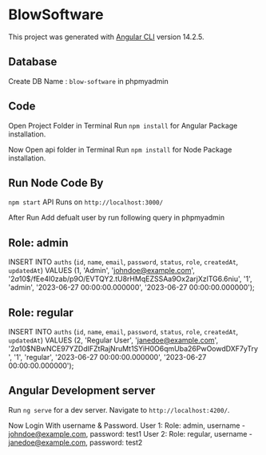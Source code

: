 # BlowSoftware

This project was generated with [Angular CLI](https://github.com/angular/angular-cli) version 14.2.5.

## Database
Create DB Name : `blow-software` in phpmyadmin

## Code
Open Project Folder in Terminal
Run `npm install` for Angular Package installation.

Now Open api folder in Terminal
Run `npm install` for Node Package installation.

## Run Node Code By
`npm start` API Runs on `http://localhost:3000/`

After Run Add defualt user by run following query in phpmyadmin

## Role: admin
INSERT INTO `auths` (`id`, `name`, `email`, `password`, `status`, `role`, `createdAt`, `updatedAt`) VALUES (1, 'Admin', 'johndoe@example.com', '$2a$10$/fEe4I0zab/p9O/EVTQY2.tU8rHMqEZSSAa9Ox2arjXzlTG6.6niu', '1', 'admin', '2023-06-27 00:00:00.000000', '2023-06-27 00:00:00.000000');
## Role: regular
INSERT INTO `auths` (`id`, `name`, `email`, `password`, `status`, `role`, `createdAt`, `updatedAt`) VALUES (2, 'Regular User', 'janedoe@example.com', '$2a$10$NBwNCE97YZDdIFZtRajNruMt1SYiH0O6qmUba26PwOowdDXF7yTry', '1', 'regular', '2023-06-27 00:00:00.000000', '2023-06-27 00:00:00.000000');

## Angular Development server
Run `ng serve` for a dev server. Navigate to `http://localhost:4200/`.

Now Login With username & Password.
User 1: Role: admin, username - johndoe@example.com, password: test1
User 2: Role: regular, username - janedoe@example.com, password: test2
